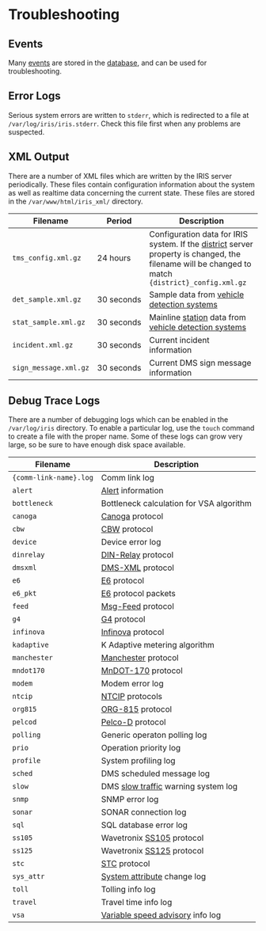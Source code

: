 # Troubleshooting

## Events

Many [events] are stored in the [database], and can be used for troubleshooting.

## Error Logs

Serious system errors are written to `stderr`, which is redirected to a file
at `/var/log/iris/iris.stderr`.  Check this file first when any problems are
suspected.

## XML Output

There are a number of XML files which are written by the IRIS server
periodically.  These files contain configuration information about the system as
well as realtime data concerning the current state.  These files are stored in
the `/var/www/html/iris_xml/` directory.

Filename              | Period     | Description
----------------------|------------|---------------
`tms_config.xml.gz`   | 24 hours   | Configuration data for IRIS system.  If the [district] server property is changed, the filename will be changed to match `{district}_config.xml.gz`
`det_sample.xml.gz`   | 30 seconds | Sample data from [vehicle detection systems]
`stat_sample.xml.gz`  | 30 seconds | Mainline [station] data from [vehicle detection systems]
`incident.xml.gz`     | 30 seconds | Current incident information
`sign_message.xml.gz` | 30 seconds | Current DMS sign message information

## Debug Trace Logs

There are a number of debugging logs which can be enabled in the `/var/log/iris`
directory.  To enable a particular log, use the `touch` command to create a file
with the proper name.  Some of these logs can grow very large, so be sure to
have enough disk space available.

Filename               | Description
-----------------------|-----------------
`{comm-link-name}.log` | Comm link log
`alert`                | [Alert] information
`bottleneck`           | Bottleneck calculation for VSA algorithm
`canoga`               | [Canoga] protocol
`cbw`                  | [CBW] protocol
`device`               | Device error log
`dinrelay`             | [DIN-Relay] protocol
`dmsxml`               | [DMS-XML] protocol
`e6`                   | [E6] protocol
`e6_pkt`               | [E6] protocol packets
`feed`                 | [Msg-Feed] protocol
`g4`                   | [G4] protocol
`infinova`             | [Infinova] protocol
`kadaptive`            | K Adaptive metering algorithm
`manchester`           | [Manchester] protocol
`mndot170`             | [MnDOT-170] protocol
`modem`                | Modem error log
`ntcip`                | [NTCIP] protocols
`org815`               | [ORG-815] protocol
`pelcod`               | [Pelco-D] protocol
`polling`              | Generic operaton polling log
`prio`                 | Operation priority log
`profile`              | System profiling log
`sched`                | DMS scheduled message log
`slow`                 | DMS [slow traffic] warning system log
`snmp`                 | SNMP error log
`sonar`                | SONAR connection log
`sql`                  | SQL database error log
`ss105`                | Wavetronix [SS105] protocol
`ss125`                | Wavetronix [SS125] protocol
`stc`                  | [STC] protocol
`sys_attr`             | [System attribute] change log
`toll`                 | Tolling info log
`travel`               | Travel time info log
`vsa`                  | [Variable speed advisory] info log


[Alert]: alerts.html
[Canoga]: protocols.html#canoga
[CBW]: protocols.html#cbw
[database]: database.html
[DIN-Relay]: protocols.html#din-relay
[district]: installation.html#server-properties
[DMS-XML]: protocols.html#dms-xml
[E6]: protocols.html#e6
[events]: events.html
[G4]: protocols.html#g4
[Infinova]: protocols.html#infinova
[Manchester]: protocols.html#manchester
[MnDOT-170]: protocols.html#mndot-170
[Msg-Feed]: protocols.html#msg-feed
[NTCIP]: protocols.html#ntcip
[ORG-815]: protocols.html#org815
[Pelco-D]: protocols.html#pelco-d
[slow traffic]: slow_warning.html
[station]: road_topology.html#r_node-types
[SS105]: protocols.html#smartsensor
[SS125]: protocols.html#smartsensor
[STC]: protocols.html#stc
[system attribute]: system_attributes.html
[Variable speed advisory]: vsa.html
[vehicle detection systems]: vehicle_detection.html
